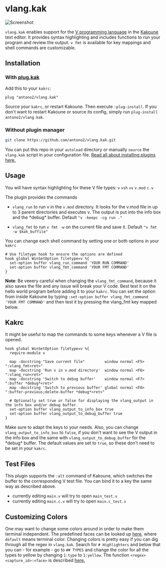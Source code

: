 

# vlang.kak
![Screenshot](https://i.imgur.com/uZ8lCAj.png)

`vlang.kak` enables support for the [V programming language](https://vlang.io/) in the [Kakoune](https://github.com/mawww/kakoune) text editor.
It provides syntax highlighting and includes functions to run your program and review the output.
`v fmt` is available for key mappings and shell commands are customizable.


## Installation

### With [plug.kak](https://github.com/andreyorst/plug.kak)

Add this to your `kakrc`:

```kak
plug "antono2/vlang.kak"
```

Source your `kakrc`, or restart Kakoune. Then execute `:plug-install`.
If you don't want to restart Kakoune or source its config, simply run `plug-install antono2/vlang.kak`.

### Without plugin manager

```sh
git clone https://github.com/antono2/vlang.kak.git
```
You can put this repo in your `autoload` directory or manually `source` the `vlang.kak` script in your configuration file.
[Read all about installing plugins here.](https://github.com/mawww/kakoune/wiki/Installing-Plugins)






## Usage

You will have syntax highlighting for these V file types:
`v` `vsh` `vv` `v.mod` `c.v`

The plugin provides the commands
-  `vlang_run` to run v in the `v.mod` directory.
 It looks for the v.mod file in up to 3 parent directories and executes v.
 The output is put into the info box and the \*debug\* buffer.
 Default `"v -keepc -cg run ."`
 
- `vlang_fmt` to run `v fmt -w` on the current file and save it.
Default `"v fmt -w $kak_buffile"`

You can change each shell command by setting one or both options in your `kakrc`
```kak
# Use filetype hook to ensure the options are defined
hook global WinSetOption filetype=v %{
  set-option buffer vlang_run_command 'YOUR RUN COMMAND'
  set-option buffer vlang_fmt_command 'YOUR FMT COMMAND'
}
```
**Note**: Be veeery careful when changing the `vlang_fmt_command`, because it also saves the file and any issue will break your V code. Best test it on the hello world program before adding it to your `kakrc`.
You can set the option from inside Kakoune by typing
`:set-option buffer vlang_fmt_command 'YOUR FMT COMMAND'`
and then test it by pressing the vlang_fmt key mapped below.

## Kakrc

It might be useful to map the commands to some keys whenever a V file is opened.

```kak
hook global WinSetOption filetype=v %{
  require-module v
  
  map -docstring "Save current file"         window normal <F5> ":vlang_fmt<ret>"
  map -docstring 'Run v in v.mod directory'  window normal <F6> ":vlang_run<ret>"
  map -docstring 'Switch to debug buffer'    window normal <F7> ":buffer *debug*<ret>"
  map -docstring 'Switch to previous buffer' global normal <F8> ":buffer-previous;delete-buffer *debug*<ret>"
  
  # Optionally set true or false for displaying the vlang_output in the info box and/or debug buffer.
  set-option buffer vlang_output_to_info_box true
  set-option buffer vlang_output_to_debug_buffer true
}
```
Make sure to adapt the keys to your needs.
Also, you can change `vlang_output_to_info_box` to `false`, if you don't want to see the V output in the info box and the same with `vlang_output_to_debug_buffer` for the \*debug\* buffer. The default values are set to `true`, so these don't need to be set in your `kakrc`.

## Test Files
This plugin supports the `:alt` command of Kakoune, which switches the buffer to the corresponding V test file. You can bind it to a key the same way as described above.
-  currently editing `main.v` will try to open `main_test.v`
-  currently editing `main.c.v` will try to open `main.c_test.v`

## Customizing Colors
One may want to change some colors around in order to make them terminal independent. The predefined faces can be looked up [here](https://github.com/mawww/kakoune/blob/master/colors/default.kak), where `default` means terminal color.
Changing colors is pretty easy if you can dig through all the regex in `vlang.kak`. Search for `# Highlighters` and below that you can - for example - go to `## TYPES` and change the color for all the types to yellow by changing `1:type` to `1:yellow`. The function `<regex> <capture_id>:<face>` is described [here.](https://github.com/mawww/kakoune/blob/master/doc/pages/highlighters.asciidoc#general-highlighters)

